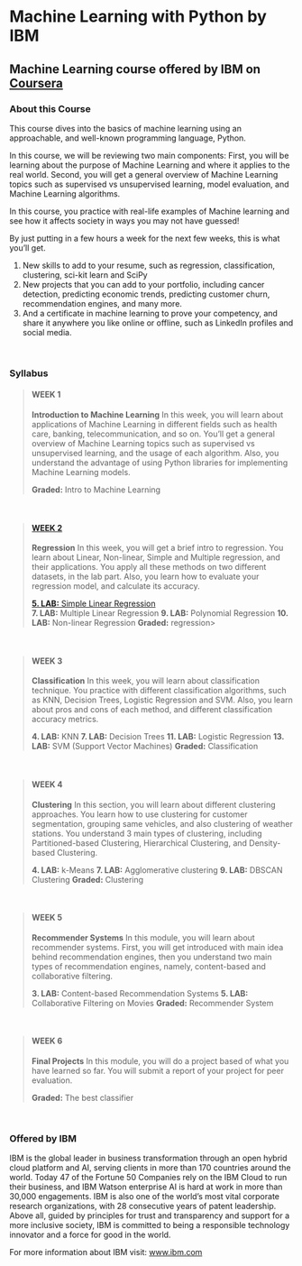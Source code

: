# Machine Learning with Python by IBM
## Machine Learning course offered by IBM on [Coursera](https://www.coursera.org/learn/machine-learning-with-python?specialization=ibm-data-science)

### About this Course

This course dives into the basics of machine learning using an approachable, and well-known programming language, Python.

In this course, we will be reviewing two main components:
First, you will be learning about the purpose of Machine Learning and where it applies to the real world.
Second, you will get a general overview of Machine Learning topics such as supervised vs unsupervised learning,  model evaluation, and Machine Learning algorithms.

In this course, you practice with real-life examples of Machine learning and see how it affects society in ways you may not have guessed!

By just putting in a few hours a week for the next few weeks, this is what you’ll get.
  1) New skills to add to your resume, such as regression, classification, clustering, sci-kit learn and SciPy
  2) New projects that you can add to your portfolio, including cancer detection, predicting economic trends, predicting customer churn, recommendation engines, and many more.
  3) And a certificate in machine learning to prove your competency, and share it anywhere you like online or offline, such as LinkedIn profiles and social media.

<br />

### Syllabus

> #### WEEK 1
> __Introduction to Machine Learning__
> In this week, you will learn about applications of Machine Learning in different fields such as health care, banking, telecommunication, and so on. You’ll get a general overview of Machine Learning topics such as supervised vs unsupervised learning, and the usage of each algorithm. Also, you understand the advantage of using Python libraries for implementing Machine Learning models.
>
> **Graded:** Intro to Machine Learning
>

<br />

> #### [WEEK 2](https://github.com/GeovanaSLima/Machine_Learning_with_Python_IBM/tree/main/Week%202%20LABs)
> __Regression__
> In this week, you will get a brief intro to regression. You learn about Linear, Non-linear, Simple and Multiple regression, and their applications. You apply all these methods on two different datasets, in the lab part. Also, you learn how to evaluate your regression model, and calculate its accuracy.
>
> [**5. LAB:** Simple Linear Regression](https://github.com/GeovanaSLima/Machine_Learning_with_Python_IBM/blob/main/Week%202%20LABs/Week_2__LAB_1.ipynb)<br />
> **7. LAB:** Multiple Linear Regression
> **9. LAB:** Polynomial Regression
> **10. LAB:** Non-linear Regression
> **Graded:** regression>

<br />

> #### WEEK 3
> __Classification__
> In this week, you will learn about classification technique. You practice with different classification algorithms, such as KNN, Decision Trees, Logistic Regression and SVM. Also, you learn about pros and cons of each method, and different classification accuracy metrics.
>
> **4. LAB:** KNN
> **7. LAB:** Decision Trees
> **11. LAB:** Logistic Regression
> **13. LAB:** SVM (Support Vector Machines)
> **Graded:** Classification
>

<br />

> #### WEEK 4
> __Clustering__
> In this section, you will learn about different clustering approaches. You learn how to use clustering for customer segmentation, grouping same vehicles, and also clustering of weather stations. You understand 3 main types of clustering, including Partitioned-based Clustering, Hierarchical Clustering, and Density-based Clustering.
>
> **4. LAB:** k-Means
> **7. LAB:** Agglomerative clustering
> **9. LAB:** DBSCAN Clustering
> **Graded:** Clustering
>

<br />

> #### WEEK 5
> __Recommender Systems__
> In this module, you will learn about recommender systems. First, you will get introduced with main idea behind recommendation engines, then you understand two main types of recommendation engines, namely, content-based and collaborative filtering.
>
> **3. LAB:** Content-based Recommendation Systems
> **5. LAB:** Collaborative Filtering on Movies
> **Graded:** Recommender System

<br />

> #### WEEK 6
> __Final Projects__
> In this module, you will do a project based of what you have learned so far. You will submit a report of your project for peer evaluation.
>
> **Graded:** The best classifier
>

<br />

### Offered by IBM

IBM is the global leader in business transformation through an open hybrid cloud platform and AI, serving clients in more than 170 countries around the world. Today 47 of the Fortune 50 Companies rely on the IBM Cloud to run their business, and IBM Watson enterprise AI is hard at work in more than 30,000 engagements. IBM is also one of the world’s most vital corporate research organizations, with 28 consecutive years of patent leadership. Above all, guided by principles for trust and transparency and support for a more inclusive society, IBM is committed to being a responsible technology innovator and a force for good in the world.

For more information about IBM visit: www.ibm.com
